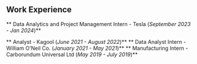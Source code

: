 ## Work Experience
** Data Analytics and Project Management Intern - Tesla (_September 2023 - Jan 2024_)**

** Analyst - Kagool (_June 2021 - August 2022_)**
** Data Analyst Intern - William O'Neil Co. (_January 2021 - May 2021_)**
** Manufacturing Intern - Carborundum Universal Ltd (_May 2019 - July 2019_)**

